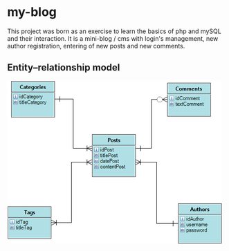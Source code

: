 # my-blog
This project was born as an exercise to learn the basics of php and mySQL and their interaction. It is a mini-blog / cms with login's management, new author registration, entering of new posts and new comments.


## Entity–relationship model

![ER-model](/docs/myblog-ER-model.png "ER-model")